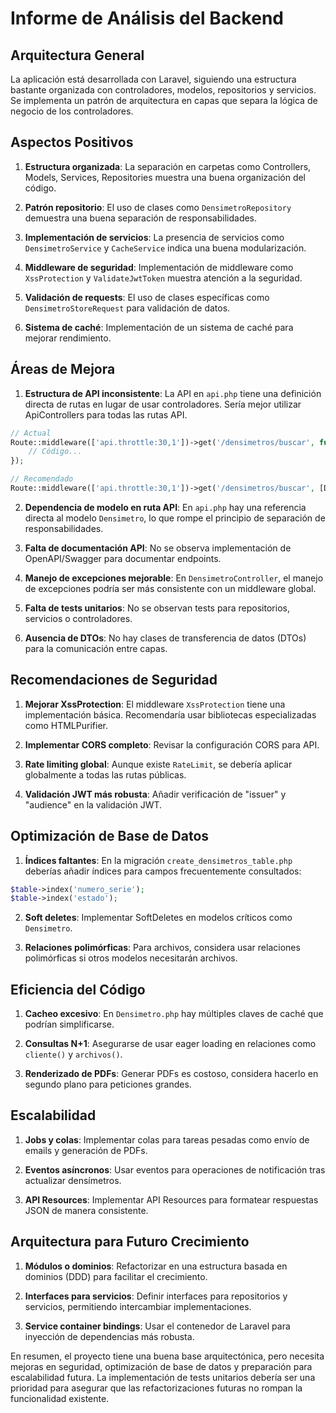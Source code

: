# Informe de Análisis del Backend

## Arquitectura General
La aplicación está desarrollada con Laravel, siguiendo una estructura bastante organizada con controladores, modelos, repositorios y servicios. Se implementa un patrón de arquitectura en capas que separa la lógica de negocio de los controladores.

## Aspectos Positivos

1. **Estructura organizada**: La separación en carpetas como Controllers, Models, Services, Repositories muestra una buena organización del código.

2. **Patrón repositorio**: El uso de clases como `DensimetroRepository` demuestra una buena separación de responsabilidades.

3. **Implementación de servicios**: La presencia de servicios como `DensimetroService` y `CacheService` indica una buena modularización.

4. **Middleware de seguridad**: Implementación de middleware como `XssProtection` y `ValidateJwtToken` muestra atención a la seguridad.

5. **Validación de requests**: El uso de clases específicas como `DensimetroStoreRequest` para validación de datos.

6. **Sistema de caché**: Implementación de un sistema de caché para mejorar rendimiento.

## Áreas de Mejora

1. **Estructura de API inconsistente**: La API en `api.php` tiene una definición directa de rutas en lugar de usar controladores. Sería mejor utilizar ApiControllers para todas las rutas API.

```php
// Actual
Route::middleware(['api.throttle:30,1'])->get('/densimetros/buscar', function (Request $request) {
    // Código...
});

// Recomendado
Route::middleware(['api.throttle:30,1'])->get('/densimetros/buscar', [DensimetroApiController::class, 'buscar']);
```

2. **Dependencia de modelo en ruta API**: En `api.php` hay una referencia directa al modelo `Densimetro`, lo que rompe el principio de separación de responsabilidades.

3. **Falta de documentación API**: No se observa implementación de OpenAPI/Swagger para documentar endpoints.

4. **Manejo de excepciones mejorable**: En `DensimetroController`, el manejo de excepciones podría ser más consistente con un middleware global.

5. **Falta de tests unitarios**: No se observan tests para repositorios, servicios o controladores.

6. **Ausencia de DTOs**: No hay clases de transferencia de datos (DTOs) para la comunicación entre capas.

## Recomendaciones de Seguridad

1. **Mejorar XssProtection**: El middleware `XssProtection` tiene una implementación básica. Recomendaría usar bibliotecas especializadas como HTMLPurifier.

2. **Implementar CORS completo**: Revisar la configuración CORS para API.

3. **Rate limiting global**: Aunque existe `RateLimit`, se debería aplicar globalmente a todas las rutas públicas.

4. **Validación JWT más robusta**: Añadir verificación de "issuer" y "audience" en la validación JWT.

## Optimización de Base de Datos

1. **Índices faltantes**: En la migración `create_densimetros_table.php` deberías añadir índices para campos frecuentemente consultados:

```php
$table->index('numero_serie');
$table->index('estado');
```

2. **Soft deletes**: Implementar SoftDeletes en modelos críticos como `Densimetro`.

3. **Relaciones polimórficas**: Para archivos, considera usar relaciones polimórficas si otros modelos necesitarán archivos.

## Eficiencia del Código

1. **Cacheo excesivo**: En `Densimetro.php` hay múltiples claves de caché que podrían simplificarse.

2. **Consultas N+1**: Asegurarse de usar eager loading en relaciones como `cliente()` y `archivos()`.

3. **Renderizado de PDFs**: Generar PDFs es costoso, considera hacerlo en segundo plano para peticiones grandes.

## Escalabilidad

1. **Jobs y colas**: Implementar colas para tareas pesadas como envío de emails y generación de PDFs.

2. **Eventos asíncronos**: Usar eventos para operaciones de notificación tras actualizar densímetros.

3. **API Resources**: Implementar API Resources para formatear respuestas JSON de manera consistente.

## Arquitectura para Futuro Crecimiento

1. **Módulos o dominios**: Refactorizar en una estructura basada en dominios (DDD) para facilitar el crecimiento.

2. **Interfaces para servicios**: Definir interfaces para repositorios y servicios, permitiendo intercambiar implementaciones.

3. **Service container bindings**: Usar el contenedor de Laravel para inyección de dependencias más robusta.

En resumen, el proyecto tiene una buena base arquitectónica, pero necesita mejoras en seguridad, optimización de base de datos y preparación para escalabilidad futura. La implementación de tests unitarios debería ser una prioridad para asegurar que las refactorizaciones futuras no rompan la funcionalidad existente. 

